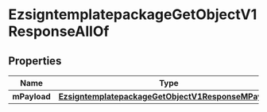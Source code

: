 

# EzsigntemplatepackageGetObjectV1ResponseAllOf

## Properties

Name | Type | Description | Notes
------------ | ------------- | ------------- | -------------
**mPayload** | [**EzsigntemplatepackageGetObjectV1ResponseMPayload**](EzsigntemplatepackageGetObjectV1ResponseMPayload.md) |  | 




